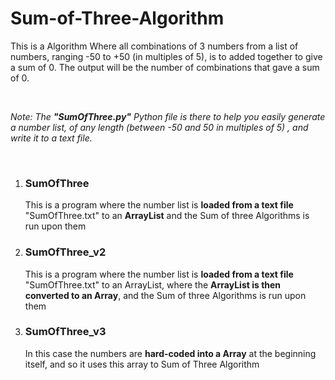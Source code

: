 # Sum-of-Three-Algorithm
<p>This is a Algorithm Where all combinations of 3 numbers from a list of numbers, ranging -50 to +50 (in multiples of 5), is to added together to give a sum of 0.
The output will be the number of combinations that gave a sum of 0.</p>
<br>

<i>Note: The <b>"SumOfThree.py"</b> Python file is there to help you easily generate a number list, of any length (between -50 and 50 in multiples of 5)
, and write it to a text file.</i>

<br>
<ol>
  <li>
  <h3>SumOfThree</h3>
  <p>This is a program where the number list is <b>loaded from a text file</b> "SumOfThree.txt" to an <b>ArrayList</b> and the Sum of three Algorithms is run upon them</p>
  </li>
  
  <li>
  <h3>SumOfThree_v2</h3>
  <p>This is a program where the number list is <b>loaded from a text file</b> "SumOfThree.txt" to an ArrayList, where the <b>ArrayList is then converted to an Array</b>, and the Sum of three Algorithms is run upon them</p>
  </li>
  
  <li>
  <h3>SumOfThree_v3</h3>
  <p>In this case the numbers are <b>hard-coded into a Array</b> at the beginning itself, and so it uses this array to Sum of Three Algorithm</p>
  </li>
</ol>
